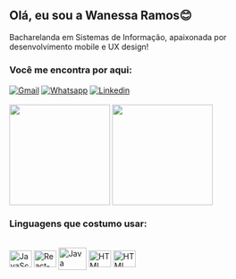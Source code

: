 ## Olá, eu sou a Wanessa Ramos😊

Bacharelanda em Sistemas de Informação, apaixonada por desenvolvimento mobile e UX design! 

<h3>Você me encontra por aqui:</h3>
<div>
    <a href="mailto:katiuciawanessa@gmail.com" target="_blank"><img align="center" alt="Gmail" src="https://img.shields.io/badge/Gmail-D14836?style=for-the-badge&logo=gmail&logoColor=white"/></a>
    <a href="https://api.whatsapp.com/send?phone=5582999196673" target="_blank"><img align="center" alt="Whatsapp" src="https://img.shields.io/badge/WhatsApp-25D366?style=for-the-badge&logo=whatsapp&logoColor=white"/></a>
    <a href="https://www.linkedin.com/in/wanessa-ramos-481a4a23b/" target="_blank"><img align="center" alt="Linkedin" src="https://img.shields.io/badge/LinkedIn-0077B5?style=for-the-badge&logo=linkedin&logoColor=white"/></a>
</div><br>
<div> 
    <img align="center" height="180cm" src="https://github-readme-stats.vercel.app/api?username=wanessaramos&show_icons=true&theme=dracula&count_private=true"/> 
    <img align="center" height="180cm" src="https://github-readme-stats.vercel.app/api/top-langs/?username=wanessaramos&layout=compact&langs_count-16&theme=dracula"/>
</div>
<h3>Linguagens que costumo usar:</h3>
<div style="display:inline_block"><br>
    <img align="center" alt="JavaScript" height="30" width="40" src="https://cdn.jsdelivr.net/gh/devicons/devicon/icons/javascript/javascript-original.svg"/>
    <img align="center" alt="React-Native" height="30" width="40" src="https://cdn.jsdelivr.net/gh/devicons/devicon/icons/react/react-original.svg"/>
    <img align="center" alt="Java" height="40" width="50" src="https://cdn.jsdelivr.net/gh/devicons/devicon/icons/java/java-original.svg"/>
    <img align="center" alt="HTML" height="30" width="40" src="https://cdn.jsdelivr.net/gh/devicons/devicon/icons/html5/html5-original.svg"/> 
    <img align="center" alt="HTML" height="30" width="40" src="https://cdn.jsdelivr.net/gh/devicons/devicon/icons/css3/css3-original.svg"/>
</div>



